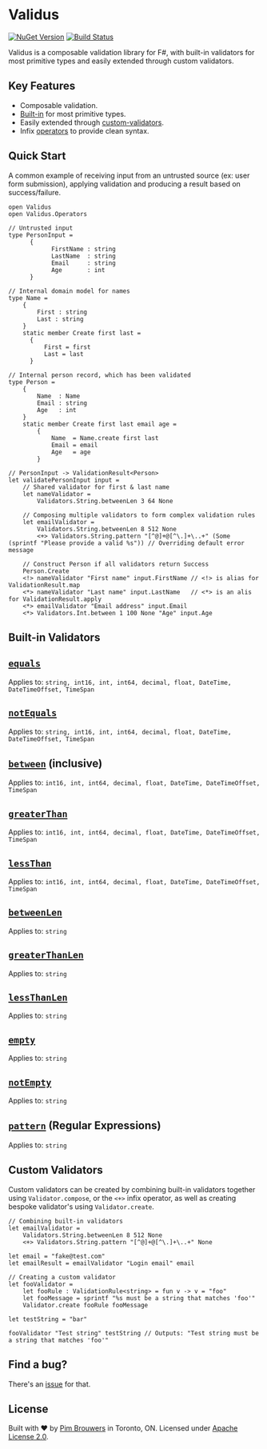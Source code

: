# Validus

[![NuGet Version](https://img.shields.io/nuget/v/Validus.svg)](https://www.nuget.org/packages/Validus)
[![Build Status](https://travis-ci.org/pimbrouwers/Validus.svg?branch=main)](https://travis-ci.org/pimbrouwers/Validus)

Validus is a composable validation library for F#, with built-in validators for most primitive types and easily extended through custom validators.

## Key Features

- Composable validation.
- [Built-in](#built-in-validators) for most primitive types.
- Easily extended through [custom-validators](#custom-validators).
- Infix [operators](#operators) to provide clean syntax.

## Quick Start

A common example of receiving input from an untrusted source (ex: user form submission), applying validation and producing a result based on success/failure.

```f#
open Validus
open Validus.Operators

// Untrusted input
type PersonInput = 
      {
            FirstName : string
            LastName  : string
            Email     : string
            Age       : int
      }

// Internal domain model for names
type Name = 
    { 
        First : string
        Last : string 
    }
    static member Create first last = 
      { 
          First = first
          Last = last
      }

// Internal person record, which has been validated
type Person = 
    {
        Name  : Name
        Email : string
        Age   : int
    }
    static member Create first last email age =
        {
            Name  = Name.create first last
            Email = email
            Age   = age
        }   

// PersonInput -> ValidationResult<Person>
let validatePersonInput input = 
    // Shared validator for first & last name
    let nameValidator = 
        Validators.String.betweenLen 3 64 None 

    // Composing multiple validators to form complex validation rules    
    let emailValidator = 
        Validators.String.betweenLen 8 512 None 
        <+> Validators.String.pattern "[^@]+@[^\.]+\..+" (Some (sprintf "Please provide a valid %s")) // Overriding default error message

    // Construct Person if all validators return Success
    Person.Create
    <!> nameValidator "First name" input.FirstName // <!> is alias for ValidationResult.map
    <*> nameValidator "Last name" input.LastName   // <*> is an alis for ValidationResult.apply
    <*> emailValidator "Email address" input.Email
    <*> Validators.Int.between 1 100 None "Age" input.Age
```

## Built-in Validators

## [`equals`](https://github.com/pimbrouwers/Validus/blob/cb168960b788ea50914c661fcbba3cf096ec4f3a/src/Validus/Validus.fs#L99)

Applies to: `string, int16, int, int64, decimal, float, DateTime, DateTimeOffset, TimeSpan`

## [`notEquals`](https://github.com/pimbrouwers/Validus/blob/cb168960b788ea50914c661fcbba3cf096ec4f3a/src/Validus/Validus.fs#L103)

Applies to: `string, int16, int, int64, decimal, float, DateTime, DateTimeOffset, TimeSpan`

## [`between`](https://github.com/pimbrouwers/Validus/blob/cb168960b788ea50914c661fcbba3cf096ec4f3a/src/Validus/Validus.fs#L110) (inclusive)

Applies to: `int16, int, int64, decimal, float, DateTime, DateTimeOffset, TimeSpan`

## [`greaterThan`](https://github.com/pimbrouwers/Validus/blob/cb168960b788ea50914c661fcbba3cf096ec4f3a/src/Validus/Validus.fs#L114)

Applies to: `int16, int, int64, decimal, float, DateTime, DateTimeOffset, TimeSpan`

## [`lessThan`](https://github.com/pimbrouwers/Validus/blob/cb168960b788ea50914c661fcbba3cf096ec4f3a/src/Validus/Validus.fs#L118)

Applies to: `int16, int, int64, decimal, float, DateTime, DateTimeOffset, TimeSpan`

## [`betweenLen`](https://github.com/pimbrouwers/Validus/blob/cb168960b788ea50914c661fcbba3cf096ec4f3a/src/Validus/Validus.fs#L126)

Applies to: `string`

## [`greaterThanLen`](https://github.com/pimbrouwers/Validus/blob/cb168960b788ea50914c661fcbba3cf096ec4f3a/src/Validus/Validus.fs#L136)

Applies to: `string`

## [`lessThanLen`](https://github.com/pimbrouwers/Validus/blob/cb168960b788ea50914c661fcbba3cf096ec4f3a/src/Validus/Validus.fs#L141)

Applies to: `string`

## [`empty`](https://github.com/pimbrouwers/Validus/blob/cb168960b788ea50914c661fcbba3cf096ec4f3a/src/Validus/Validus.fs#L131)

Applies to: `string`

## [`notEmpty`](https://github.com/pimbrouwers/Validus/blob/cb168960b788ea50914c661fcbba3cf096ec4f3a/src/Validus/Validus.fs#L146)

Applies to: `string`

## [`pattern`](https://github.com/pimbrouwers/Validus/blob/cb168960b788ea50914c661fcbba3cf096ec4f3a/src/Validus/Validus.fs#L151) (Regular Expressions)

Applies to: `string`

## Custom Validators

Custom validators can be created by combining built-in validators together using `Validator.compose`, or the `<+>` infix operator, as well as creating bespoke validator's using `Validator.create`.

```f#
// Combining built-in validators
let emailValidator = 
    Validators.String.betweenLen 8 512 None
    <+> Validators.String.pattern "[^@]+@[^\.]+\..+" None

let email = "fake@test.com"
let emailResult = emailValidator "Login email" email 

// Creating a custom validator 
let fooValidator =
    let fooRule : ValidationRule<string> = fun v -> v = "foo"
    let fooMessage = sprintf "%s must be a string that matches 'foo'"
    Validator.create fooRule fooMessage

let testString = "bar"

fooValidator "Test string" testString // Outputs: "Test string must be a string that matches 'foo'"
```

## Find a bug?

There's an [issue](https://github.com/pimbrouwers/Validus/issues) for that.

## License

Built with ♥ by [Pim Brouwers](https://github.com/pimbrouwers) in Toronto, ON. Licensed under [Apache License 2.0](https://github.com/pimbrouwers/Validus/blob/master/LICENSE).
